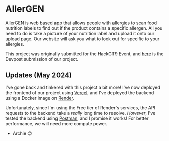 # AllerGEN

AllerGEN is web based app that allows people with allergies to scan food nutrition labels to find out if the product contains a specific allergen. All you need to do is take a picture of your nutrition label and upload it onto our upload page. Our website will ask you what to look out for specific to your allergies.

This project was originally submitted for the HackGT9 Event, and [here](https://devpost.com/software/allergen-5a7vy0) is the Devpost submission of our project.

## Updates (May 2024)
I've gone back and tinkered with this project a bit more! I've now deployed the frontend of our project using [Vercel](https://vercel.com), and I've deployed the backend using a Docker image on [Render](https://render.com). 

Unfortunately, since I'm using the Free tier of Render's services, the API requests to the backend take a *really* long time to resolve. *However*, I've tested the backend using [Postman](https://postman.com), and I promise it works! For better performance, we will need more compute power.

- Archie 😊
